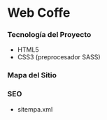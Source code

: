 # Web Coffe

### Tecnología del Proyecto
- HTML5
- CSS3 (preprocesador SASS)


### Mapa del Sitio





### SEO
- sitempa.xml
